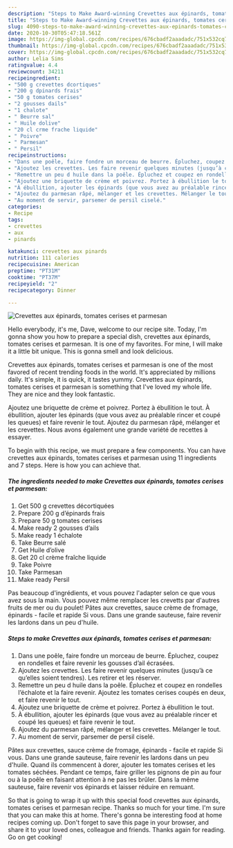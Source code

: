```yaml
---
description: "Steps to Make Award-winning Crevettes aux épinards, tomates cerises et parmesan"
title: "Steps to Make Award-winning Crevettes aux épinards, tomates cerises et parmesan"
slug: 4090-steps-to-make-award-winning-crevettes-aux-epinards-tomates-cerises-et-parmesan
date: 2020-10-30T05:47:18.561Z
image: https://img-global.cpcdn.com/recipes/676cbadf2aaadadc/751x532cq70/crevettes-aux-epinards-tomates-cerises-et-parmesan-photo-principale-de-la-recette.jpg
thumbnail: https://img-global.cpcdn.com/recipes/676cbadf2aaadadc/751x532cq70/crevettes-aux-epinards-tomates-cerises-et-parmesan-photo-principale-de-la-recette.jpg
cover: https://img-global.cpcdn.com/recipes/676cbadf2aaadadc/751x532cq70/crevettes-aux-epinards-tomates-cerises-et-parmesan-photo-principale-de-la-recette.jpg
author: Lelia Sims
ratingvalue: 4.4
reviewcount: 34211
recipeingredient:
- "500 g crevettes dcortiques"
- "200 g dpinards frais"
- "50 g tomates cerises"
- "2 gousses dails"
- "1 chalote"
- " Beurre sal"
- " Huile dolive"
- "20 cl crme frache liquide"
- " Poivre"
- " Parmesan"
- " Persil"
recipeinstructions:
- "Dans une poêle, faire fondre un morceau de beurre. Épluchez, coupez en rondelles et faire revenir les gousses d’ail écrasées."
- "Ajoutez les crevettes. Les faire revenir quelques minutes (jusqu’à ce qu’elles soient tendres). Les retirer et les réserver."
- "Remettre un peu d huile dans la poêle. Épluchez et coupez en rondelles l’échalote et la faire revenir. Ajoutez les tomates cerises coupés en deux, et faire revenir le tout."
- "Ajoutez une briquette de crème et poivrez. Portez à ébullition le tout."
- "À ébullition, ajouter les épinards (que vous avez au préalable rincer et coupé les queues) et faire revenir le tout."
- "Ajoutez du parmesan râpé, mélanger et les crevettes. Mélanger le tout."
- "Au moment de servir, parsemer de persil ciselé."
categories:
- Recipe
tags:
- crevettes
- aux
- pinards

katakunci: crevettes aux pinards 
nutrition: 111 calories
recipecuisine: American
preptime: "PT31M"
cooktime: "PT37M"
recipeyield: "2"
recipecategory: Dinner

---
```



![Crevettes aux épinards, tomates cerises et parmesan](https://img-global.cpcdn.com/recipes/676cbadf2aaadadc/751x532cq70/crevettes-aux-epinards-tomates-cerises-et-parmesan-photo-principale-de-la-recette.jpg)

Hello everybody, it's me, Dave, welcome to our recipe site. Today, I'm gonna show you how to prepare a special dish, crevettes aux épinards, tomates cerises et parmesan. It is one of my favorites. For mine, I will make it a little bit unique. This is gonna smell and look delicious.

Crevettes aux épinards, tomates cerises et parmesan is one of the most favored of recent trending foods in the world. It's appreciated by millions daily. It's simple, it is quick, it tastes yummy. Crevettes aux épinards, tomates cerises et parmesan is something that I've loved my whole life. They are nice and they look fantastic.

Ajoutez une briquette de crème et poivrez. Portez à ébullition le tout. À ébullition, ajouter les épinards (que vous avez au préalable rincer et coupé les queues) et faire revenir le tout. Ajoutez du parmesan râpé, mélanger et les crevettes. Nous avons également une grande variété de recettes à essayer.


To begin with this recipe, we must prepare a few components. You can have crevettes aux épinards, tomates cerises et parmesan using 11 ingredients and 7 steps. Here is how you can achieve that.

<!--inarticleads1-->

##### The ingredients needed to make Crevettes aux épinards, tomates cerises et parmesan:

1. Get 500 g crevettes décortiquées
1. Prepare 200 g d’épinards frais
1. Prepare 50 g tomates cerises
1. Make ready 2 gousses d’ails
1. Make ready 1 échalote
1. Take  Beurre salé
1. Get  Huile d’olive
1. Get 20 cl crème fraîche liquide
1. Take  Poivre
1. Take  Parmesan
1. Make ready  Persil


Pas beaucoup d&#39;ingrédients, et vous pouvez l&#39;adapter selon ce que vous avez sous la main. Vous pouvez même remplacer les crevetts par d&#39;autres fruits de mer ou du poulet! Pâtes aux crevettes, sauce crème de fromage, épinards - facile et rapide Si vous. Dans une grande sauteuse, faire revenir les lardons dans un peu d&#39;huile. 

<!--inarticleads2-->

##### Steps to make Crevettes aux épinards, tomates cerises et parmesan:

1. Dans une poêle, faire fondre un morceau de beurre. Épluchez, coupez en rondelles et faire revenir les gousses d’ail écrasées.
1. Ajoutez les crevettes. Les faire revenir quelques minutes (jusqu’à ce qu’elles soient tendres). Les retirer et les réserver.
1. Remettre un peu d huile dans la poêle. Épluchez et coupez en rondelles l’échalote et la faire revenir. Ajoutez les tomates cerises coupés en deux, et faire revenir le tout.
1. Ajoutez une briquette de crème et poivrez. Portez à ébullition le tout.
1. À ébullition, ajouter les épinards (que vous avez au préalable rincer et coupé les queues) et faire revenir le tout.
1. Ajoutez du parmesan râpé, mélanger et les crevettes. Mélanger le tout.
1. Au moment de servir, parsemer de persil ciselé.


Pâtes aux crevettes, sauce crème de fromage, épinards - facile et rapide Si vous. Dans une grande sauteuse, faire revenir les lardons dans un peu d&#39;huile. Quand ils commencent à dorer, ajouter les tomates cerises et les tomates séchées. Pendant ce temps, faire griller les pignons de pin au four ou à la poêle en faisant attention à ne pas les brûler. Dans la même sauteuse, faire revenir vos épinards et laisser réduire en remuant. 

So that is going to wrap it up with this special food crevettes aux épinards, tomates cerises et parmesan recipe. Thanks so much for your time. I'm sure that you can make this at home. There's gonna be interesting food at home recipes coming up. Don't forget to save this page in your browser, and share it to your loved ones, colleague and friends. Thanks again for reading. Go on get cooking!
